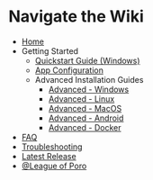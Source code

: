 # Navigate the Wiki

* [Home](Home)
* Getting Started
    * [Quickstart Guide (Windows)](Quickstart-Guide)
    * [App Configuration](Configuration)
    * Advanced Installation Guides
        * [Advanced - Windows](Advanced-Installation-for-Windows)
        * [Advanced - Linux](Advanced-Installation-for-Linux)
        * [Advanced - MacOS](Advanced-Installation-for-MacOS)
        * [Advanced - Android](Advanced-Installation-for-Android)
        * [Advanced - Docker](Advanced-Installation-for-Docker)
* [FAQ](Frequently-Asked-Questions)
* [Troubleshooting](Troubleshooting)
* [Latest Release](https://github.com/LeagueOfPoro/CapsuleFarmerEvolved/releases/latest)
* [@League of Poro](https://www.youtube.com/@LeagueOfPoro)